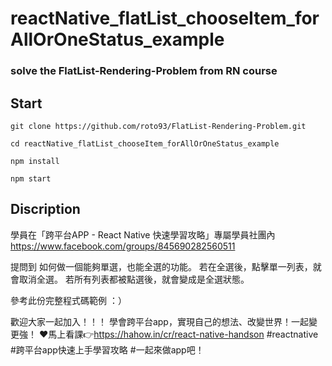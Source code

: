 
# reactNative_flatList_chooseItem_forAllOrOneStatus_example
### solve the FlatList-Rendering-Problem from RN course

## Start

`git clone https://github.com/roto93/FlatList-Rendering-Problem.git`

`cd reactNative_flatList_chooseItem_forAllOrOneStatus_example`

`npm install`

`npm start`

## Discription

學員在「跨平台APP - React Native 快速學習攻略」專屬學員社團內
https://www.facebook.com/groups/845690282560511

提問到
如何做一個能夠單選，也能全選的功能。
若在全選後，點擊單一列表，就會取消全選。
若所有列表都被點選後，就會變成是全選狀態。

參考此份完整程式碼範例 ：）


歡迎大家一起加入！！！
學會跨平台app，實現自己的想法、改變世界！一起變更強！
❤️馬上看課👉https://hahow.in/cr/react-native-handson
#reactnative
#跨平台app快速上手學習攻略
#一起來做app吧！


